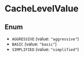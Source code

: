 # CacheLevelValue

## Enum

* `AGGRESSIVE` (value: `"aggressive"`)
* `BASIC` (value: `"basic"`)
* `SIMPLIFIED` (value: `"simplified"`)
